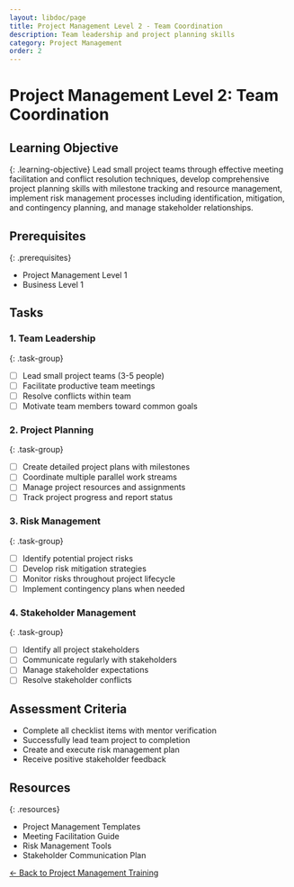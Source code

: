 ```yaml
---
layout: libdoc/page
title: Project Management Level 2 - Team Coordination
description: Team leadership and project planning skills
category: Project Management
order: 2
---
```


# Project Management Level 2: Team Coordination

## Learning Objective
{: .learning-objective}
Lead small project teams through effective meeting facilitation and conflict resolution techniques, develop comprehensive project planning skills with milestone tracking and resource management, implement risk management processes including identification, mitigation, and contingency planning, and manage stakeholder relationships.

## Prerequisites
{: .prerequisites}
- Project Management Level 1
- Business Level 1

## Tasks

### 1. Team Leadership
{: .task-group}
- [ ] Lead small project teams (3-5 people)
- [ ] Facilitate productive team meetings
- [ ] Resolve conflicts within team
- [ ] Motivate team members toward common goals

### 2. Project Planning
{: .task-group}
- [ ] Create detailed project plans with milestones
- [ ] Coordinate multiple parallel work streams
- [ ] Manage project resources and assignments
- [ ] Track project progress and report status

### 3. Risk Management
{: .task-group}
- [ ] Identify potential project risks
- [ ] Develop risk mitigation strategies
- [ ] Monitor risks throughout project lifecycle
- [ ] Implement contingency plans when needed

### 4. Stakeholder Management
{: .task-group}
- [ ] Identify all project stakeholders
- [ ] Communicate regularly with stakeholders
- [ ] Manage stakeholder expectations
- [ ] Resolve stakeholder conflicts

## Assessment Criteria
- Complete all checklist items with mentor verification
- Successfully lead team project to completion
- Create and execute risk management plan
- Receive positive stakeholder feedback

## Resources
{: .resources}
- Project Management Templates
- Meeting Facilitation Guide
- Risk Management Tools
- Stakeholder Communication Plan

[← Back to Project Management Training](../)